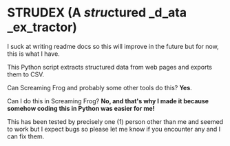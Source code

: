 # STRUDEX (A <em>stru</em>ctured _d_ata _ex_tractor)

I suck at writing readme docs so this will improve in the future but for now, this is what I have.

This Python script extracts structured data from web pages and exports them to CSV.

Can Screaming Frog and probably some other tools do this? **Yes**.

Can I do this in Screaming Frog? **No, and that's why I made it because somehow coding this in Python was easier for me!**

This has been tested by precisely one (1) person other than me and seemed to work but I expect bugs so please let me know if you encounter any and I can fix them.

